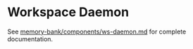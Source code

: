 # Workspace Daemon

See [memory-bank/components/ws-daemon.md](../../memory-bank/components/ws-daemon.md) for complete documentation.
